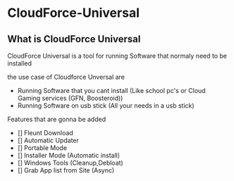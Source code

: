 # CloudForce-Universal
## What is CloudForce Universal
CloudForce Universal is a tool for running Software that normaly need to be installed

the use case of Cloudforce Unversal are
- Running Software that you cant install (Like school pc's or Cloud Gaming services (GFN, Boosteroid))
- Running Software on usb stick (All your needs in a usb stick)


Features that are gonna be added
- [] Fleunt Download
- [] Automatic Updater
- [] Portable Mode 
- [] Installer Mode (Automatic install)
- [] Windows Tools (Cleanup,Debloat)
- [] Grab App list from Site (Async)


